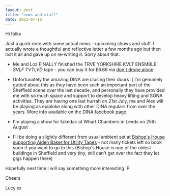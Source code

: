 ```yaml
---
layout: post
title: "news and stuff"
date: 2023-07-16
---
```


Hi folks

Just a quick note with some actual news - upcoming shows and stuff. I actually wrote a thoughtful and reflective letter a few months ago but then lost it all and gave up on re-writing it. Sorry about that. 

* Me and Loz FINALLY finished the TRVE YORKSHIRE KVLT ENSMBLE _SVLF TVTLVD_ tape - you can buy it for £6.66 via [don't drone alone](https://dontdronealone.bandcamp.com/album/svlf-tvtlvd)

* Unfortunately the amazing DINA are closing their doors :( I'm genuinely gutted about this as they have been such an important part of the Sheffield scene over the last decade, and personally they have provided me with so much space and support to develop heavy lifting and SONA activities. They are having one last hurrah on 21st July, me and Alex will be playing as epiploke along with other DINA regulars from over the years. More info available on the [DINA facebook page](https://www.facebook.com/dinavenue).

* I'm playing a show for fakedac at Wharf Chambers in Leeds on 25th August

* I'll be doing a slightly different from usual ambient set at [Bishop's House supporting Aiden Baker for Utility Tapes](https://bishopshouse.org.uk/event/aidan-baker-bleaklow-heavy-lifting/) - not many tickets left so book soon if you want to go to this (Bishop's House is one of the oldest buildings in Sheffield and very tiny, still can't get over the fact they let gigs happen there)

Hopefully next time I will say something more interesting :P 

Cheers

Lucy xx
